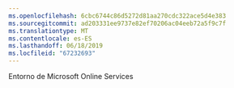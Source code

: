 ```yaml
---
ms.openlocfilehash: 6cbc6744c86d5272d81aa270cdc322ace5d4e383
ms.sourcegitcommit: ad203331ee9737e82ef70206ac04eeb72a5f9c7f
ms.translationtype: MT
ms.contentlocale: es-ES
ms.lasthandoff: 06/18/2019
ms.locfileid: "67232693"
---
```

Entorno de Microsoft Online Services